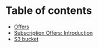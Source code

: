 # Table of contents

* [Offers](README.md)
* [Subscription Offers: Introduction](subscription-offers-introduction.md)
* [S3 bucket](s3-bucket.md)
